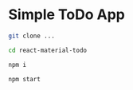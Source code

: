 # Simple ToDo App

```bash
git clone ...
```

```bash
cd react-material-todo
```

```bash
npm i
```

```bash
npm start
```
